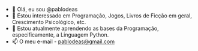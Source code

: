 - 👋 Olá, eu sou @pablodeas
- 👀 Estou interessado em Programação, Jogos, Livros de Ficção em geral, Crescimento Psicológico, etc.
- 🌱 Estou atualmente aprendendo as bases da Programação, especificamente, a Linguagem Python.
- 📫 O meu e-mail - pablodeas@gmail.com

